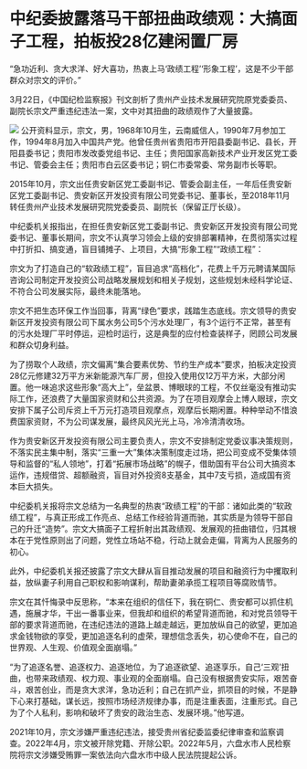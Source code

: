 # 中纪委披露落马干部扭曲政绩观：大搞面子工程，拍板投28亿建闲置厂房

“急功近利、贪大求洋、好大喜功，热衷上马‘政绩工程’‘形象工程’，这是不少干部群众对宗文的评价。”

3月22日，《中国纪检监察报》刊文剖析了贵州产业技术发展研究院原党委委员、副院长宗文严重违纪违法一案，文中对其扭曲的政绩观作了大量披露。

![](https://inews.gtimg.com/news_bt/OgNxjYxZi1sQbLT0LxfuMBt__BX8Fs18kpzMclGaavmD4AA/1000)
公开资料显示，宗文，男，1968年10月生，云南威信人，1990年7月参加工作，1994年8月加入中国共产党。他曾任贵州省贵阳市开阳县委副书记、县长，开阳县委书记；贵阳市发改委党组书记、主任；贵阳国家高新技术产业开发区党工委书记、管委会主任；贵阳市白云区委书记；铜仁市委常委、常务副市长等职。

2015年10月，宗文出任贵安新区党工委副书记、管委会副主任，一年后任贵安新区党工委副书记、贵安新区开发投资有限公司党委书记、董事长，至2018年11月转任贵州产业技术发展研究院党委委员、副院长（保留正厅长级）。

中纪委机关报指出，在担任贵安新区党工委副书记、贵安新区开发投资有限公司党委书记、董事长期间，宗文不认真学习领会上级的安排部署精神，在贯彻落实过程中打折扣、搞变通，盲目铺摊子、上项目，大搞“形象工程”“政绩工程”：

宗文为了打造自己的“软政绩工程”，盲目追求“高档化”，花费上千万元聘请某国际咨询公司制定开发投资公司战略发展规划和相关子规划，这些规划未经科学论证、不符合公司发展实际，最终未能落地。

宗文不把生态环保工作当回事，背离“绿色”要求，践踏生态底线。宗文领导的贵安新区开发投资有限公司下属水务公司5个污水处理厂，有3个运行不正常，甚至有的污水处理厂平时停运，迎检时运行，这是典型的应付检查装样子，罔顾公司发展和群众切身利益。

为了捞取个人政绩，宗文偏离“集合要素优势、节约生产成本”要求，拍板决定投资28亿元修建32万平方米新能源汽车厂房，但投入使用仅12万平方米，大部分闲置。他一味追求这些形象“高大上”，垒盆景、博眼球的工程，不仅丝毫没有推动实际工作，还浪费了大量国家资财和公共资源。为了在项目观摩会上博人眼球，宗文安排下属子公司斥资上千万元打造项目观摩点，观摩后长期闲置。种种举动不惜浪费国家资财，不为公司谋发展，最终风风光光上马，冷冷清清收场。

作为贵安新区开发投资有限公司主要负责人，宗文不安排制定党委议事决策规则，不落实民主集中制，落实“三重一大”集体决策制度走过场，把公司变成不受集体领导和监督的“私人领地”，打着“拓展市场战略”的幌子，借助国有平台公司大搞资本运作，违规借贷、超额融资，盲目对外投资8支基金，其中7支亏损，造成国有资本巨大损失。

中纪委机关报将宗文总结为一名典型的热衷“政绩工程”的干部：诸如此类的“软政绩工程”，与真正形成工作亮点、总结工作经验背道而驰，其实质是为领导干部自己的升迁“造势”。宗文大搞面子工程折射出其政绩观、发展观的扭曲错位，归其根本在于党性原则出了问题，党性立场站不稳，行动上就会走偏，背离为人民服务的初心。

此外，中纪委机关报还披露了宗文大肆从盲目推动发展的项目和融资行为中攫取利益，放纵妻子利用自己职权和影响谋利，帮助妻弟承揽工程项目等腐败情节。

宗文在其忏悔录中反思称，“本来在组织的信任下，我在铜仁、贵安都可以抓住机遇，施展才华，干出一番事业来，但我却和组织的希望背道而驰，和对党员领导干部的要求背道而驰，在违纪违法的道路上越走越远，更加放纵自己的欲望，更加追求金钱物欲的享受，更加追逐名利的虚荣，理想信念丢失，初心使命不在，自己的世界观、人生观、价值观全面崩塌。”

“为了追逐名誉、追逐权力、追逐地位，为了追逐欲望、追逐享乐，自己‘三观’扭曲，也带来政绩观、权力观、事业观的全面崩塌。自己没有根据贵安实际，艰苦奋斗，艰苦创业，而是贪大求洋，急功近利；自己在抓产业，抓项目的时候，不是静下心来打基础，谋长远，按照市场经济规律办事，而是注重表面，注重形式。自己为了个人私利，影响和破坏了贵安的政治生态、发展环境。”他写道。

2021年10月，宗文涉嫌严重违纪违法，接受贵州省纪委监委纪律审查和监察调查。2022年4月，宗文被开除党籍、开除公职。2022年5月，六盘水市人民检察院将宗文涉嫌受贿罪一案依法向六盘水市中级人民法院提起公诉。


